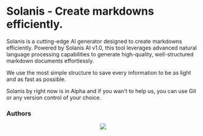 # Solanis - Create markdowns efficiently.

Solanis is a cutting-edge AI generator designed to create markdowns efficiently. Powered by Solanis AI v1.0, this tool leverages advanced natural language processing capabilities to generate high-quality, well-structured markdown documents effortlessly.

We use the most simple structure to save every information to be as light and as fast as possible.

Solanis by right now is in Alpha and if you wan't to help us, you can use Git or any version control of your choice.

### Authors

<div align="center">
    <a href="https://github.com/solanisdev/solanis">
        <img src="https://contrib.rocks/image?repo=solanisdev/solanis" />
    </a>
</div>
